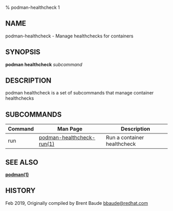% podman-healthcheck 1

## NAME

podman\-healthcheck - Manage healthchecks for containers

## SYNOPSIS

**podman healthcheck** _subcommand_

## DESCRIPTION

podman healthcheck is a set of subcommands that manage container healthchecks

## SUBCOMMANDS

| Command | Man Page                                               | Description                 |
| ------- | ------------------------------------------------------ | --------------------------- |
| run     | [podman-healthcheck-run(1)](podman-healthcheck-run.md) | Run a container healthcheck |

## SEE ALSO

**[podman(1)](podman.md)**

## HISTORY

Feb 2019, Originally compiled by Brent Baude <bbaude@redhat.com>
